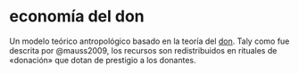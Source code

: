 # economía del don

Un modelo teórico antropológico basado en la teoría del [don](don.md). Taly como fue descrita por @mauss2009, los recursos son redistribuidos en rituales de «donación» que dotan de prestigio a los donantes.
